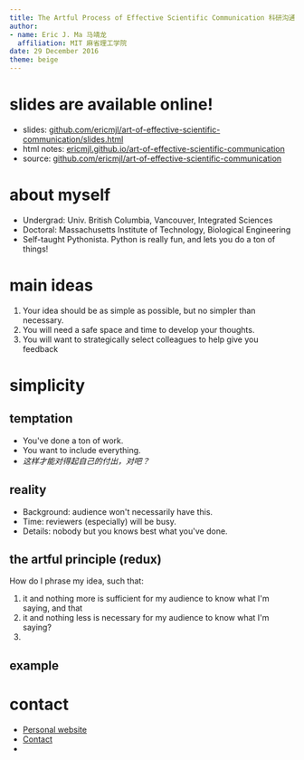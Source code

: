 ```yaml
---
title: The Artful Process of Effective Scientific Communication 科研沟通的艺术
author:
- name: Eric J. Ma 马靖龙
  affiliation: MIT 麻省理工学院
date: 29 December 2016
theme: beige
---
```


# slides are available online!

- slides: [github.com/ericmjl/art-of-effective-scientific-communication/slides.html][slides]
- html notes: [ericmjl.github.io/art-of-effective-scientific-communication][html]
- source: [github.com/ericmjl/art-of-effective-scientific-communication][source]

[source]: https://github.com/ericmjl/art-of-effective-scientific-communication
[html]: https://ericmjl.github.io/art-of-effective-scientific-communication
[slides]: https://ericmjl.github.io/art-of-effective-scientific-communication/slides.html

# about myself

- Undergrad: Univ. British Columbia, Vancouver, Integrated Sciences
- Doctoral: Massachusetts Institute of Technology, Biological Engineering
- Self-taught Pythonista. Python is really fun, and lets you do a ton of things!

# main ideas

1. Your idea should be as simple as possible, but no simpler than necessary.
1. You will need a safe space and time to develop your thoughts.
1. You will want to strategically select colleagues to help give you feedback

# simplicity

## temptation

- You've done a ton of work.
- You want to include everything.
- *这样才能对得起自己的付出，对吧？*

## reality

- Background: audience won't necessarily have this.
- Time: reviewers (especially) will be busy.
- Details: nobody but you knows best what you've done.

## the artful principle (redux)

How do I phrase my idea, such that:

1. it and nothing more is sufficient for my audience to know what I'm saying, and that
1. it and nothing less is necessary for my audience to know what I'm saying?
1. 

## example



# contact

- [Personal website](www.ericmjl.com)
- [Contact](www.shortwhale.com/ericmjl)
-
